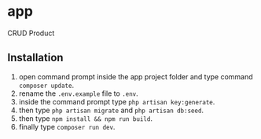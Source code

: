 # app
 CRUD Product
## Installation
 1. open command prompt inside the app project folder and type command `composer update`.
 2. rename the `.env.example` file to `.env`.
 3. inside the command prompt type `php artisan key:generate`.
 4. then type `php artisan migrate` and `php artisan db:seed`.
 6. then type `npm install && npm run build`.
 7. finally type `composer run dev`.
 
